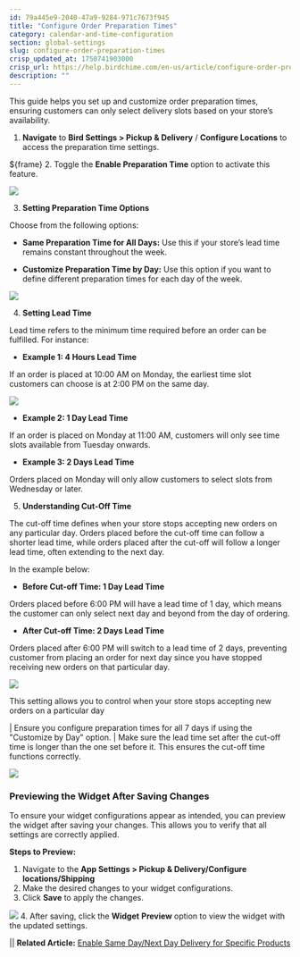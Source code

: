 ```yaml
---
id: 79a445e9-2040-47a9-9284-971c7673f945
title: "Configure Order Preparation Times"
category: calendar-and-time-configuration
section: global-settings
slug: configure-order-preparation-times
crisp_updated_at: 1750741903000
crisp_url: https://help.birdchime.com/en-us/article/configure-order-preparation-times-1b43s8n/
description: ""
---
```


This guide helps you set up and customize order preparation times, ensuring customers can only select delivery slots based on your store’s availability.

1. **Navigate** to **Bird Settings > Pickup & Delivery** / **Configure Locations** to access the preparation time settings.

${frame}[](https://www.youtube.com/embed/3hXp2jyI-eY)
2. Toggle the **Enable Preparation Time** option to activate this feature.

![](https://storage.crisp.chat/users/helpdesk/website/ca826b447482b000/screenshot-2024-12-16-071225_1r94amt.png)

3. **Setting Preparation Time Options**

Choose from the following options:

* **Same Preparation Time for All Days:** Use this if your store’s lead time remains constant throughout the week.

* **Customize Preparation Time by Day:** Use this option if you want to define different preparation times for each day of the week.

![](https://storage.crisp.chat/users/helpdesk/website/ca826b447482b000/screenshot-2025-01-05-at-14152_1s7w0kw.png)

4. **Setting Lead Time**

Lead time refers to the minimum time required before an order can be fulfilled. For instance:

* **Example 1: 4 Hours Lead Time**

If an order is placed at 10:00 AM on Monday, the earliest time slot customers can choose is at 2:00 PM on the same day.

![](https://storage.crisp.chat/users/helpdesk/website/ca826b447482b000/screenshot-2025-01-05-at-15141_rnxdwd.png)

* **Example 2: 1 Day Lead Time**

If an order is placed on Monday at 11:00 AM, customers will only see time slots available from Tuesday onwards.

* **Example 3: 2 Days Lead Time**

Orders placed on Monday will only allow customers to select slots from Wednesday or later.

5. **Understanding Cut-Off Time**

The cut-off time defines when your store stops accepting new orders on any particular day. Orders placed before the cut-off time can follow a shorter lead time, while orders placed after the cut-off will follow a longer lead time, often extending to the next day.

In the  example below:

* **Before Cut-off Time: 1 Day Lead Time**

Orders placed before 6:00 PM will have a lead time of 1 day, which means the customer can only select next day and beyond from the day of ordering.

* **After Cut-off Time: 2 Days Lead Time**

Orders placed after 6:00 PM will switch to a lead time of 2 days, preventing customer from placing an order for next day since you have stopped receiving new orders on that particular day.

![](https://storage.crisp.chat/users/helpdesk/website/ca826b447482b000/screenshot-2025-01-05-at-15502_5afvyy.png)

This setting allows you to control when your store stops accepting new orders on a particular day

| Ensure you configure preparation times for all 7 days if using the "Customize by Day" option.
| Make sure the lead time set after the cut-off time is longer than the one set before it. This ensures the cut-off time functions correctly.

![](https://storage.crisp.chat/users/helpdesk/website/ca826b447482b000/screenshot-2025-01-05-at-15654_199eqrj.png)
### Previewing the Widget After Saving Changes

To ensure your widget configurations appear as intended, you can preview the widget after saving your changes. This allows you to verify that all settings are correctly applied.

**Steps to Preview:**

1. Navigate to the **App Settings > Pickup & Delivery/Configure locations/Shipping** 
2. Make the desired changes to your widget configurations.
3. Click **Save** to apply the changes.

![](https://storage.crisp.chat/users/helpdesk/website/-/c/a/8/2/ca826b447482b000/screenshot-2025-06-04-at-11365_1foxsqn.png)
4. After saving, click the **Widget** **Preview** option to view the widget with the updated settings.

|| **Related Article:** [Enable Same Day/Next Day Delivery for Specific Products](https://help.birdchime.com/en-us/article/enable-same-daynext-day-delivery-for-specific-products-hfb1hm/)
